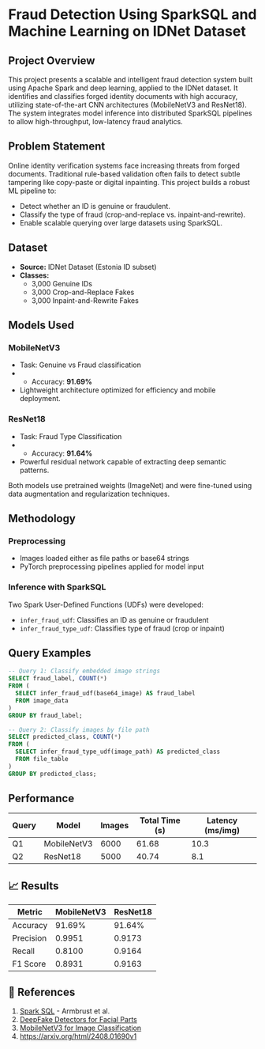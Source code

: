 
# Fraud Detection Using SparkSQL and Machine Learning on IDNet Dataset

##  Project Overview

This project presents a scalable and intelligent fraud detection system built using Apache Spark and deep learning, applied to the IDNet dataset. It identifies and classifies forged identity documents with high accuracy, utilizing state-of-the-art CNN architectures (MobileNetV3 and ResNet18). The system integrates model inference into distributed SparkSQL pipelines to allow high-throughput, low-latency fraud analytics.

##  Problem Statement

Online identity verification systems face increasing threats from forged documents. Traditional rule-based validation often fails to detect subtle tampering like copy-paste or digital inpainting. This project builds a robust ML pipeline to:
- Detect whether an ID is genuine or fraudulent.
- Classify the type of fraud (crop-and-replace vs. inpaint-and-rewrite).
- Enable scalable querying over large datasets using SparkSQL. 

##  Dataset

- **Source:** IDNet Dataset (Estonia ID subset)
- **Classes:**
  - 3,000 Genuine IDs
  - 3,000 Crop-and-Replace Fakes
  - 3,000 Inpaint-and-Rewrite Fakes

##  Models Used

###  MobileNetV3
- Task: Genuine vs Fraud classification
- - Accuracy: **91.69%**
- Lightweight architecture optimized for efficiency and mobile deployment.

###  ResNet18
- Task: Fraud Type Classification
- - Accuracy: **91.64%**
- Powerful residual network capable of extracting deep semantic patterns.

Both models use pretrained weights (ImageNet) and were fine-tuned using data augmentation and regularization techniques.

##  Methodology

###  Preprocessing
- Images loaded either as file paths or base64 strings
- PyTorch preprocessing pipelines applied for model input

###  Inference with SparkSQL
Two Spark User-Defined Functions (UDFs) were developed:
- `infer_fraud_udf`: Classifies an ID as genuine or fraudulent
- `infer_fraud_type_udf`: Classifies type of fraud (crop or inpaint)

##  Query Examples

```sql
-- Query 1: Classify embedded image strings
SELECT fraud_label, COUNT(*) 
FROM (
  SELECT infer_fraud_udf(base64_image) AS fraud_label
  FROM image_data
)
GROUP BY fraud_label;
```

```sql
-- Query 2: Classify images by file path
SELECT predicted_class, COUNT(*)
FROM (
  SELECT infer_fraud_type_udf(image_path) AS predicted_class
  FROM file_table
)
GROUP BY predicted_class;
```

## Performance

| Query | Model        | Images | Total Time (s) | Latency (ms/img) |
|-------|--------------|--------|----------------|------------------|
| Q1    | MobileNetV3  | 6000   | 61.68          | 10.3             |
| Q2    | ResNet18     | 5000   | 40.74          | 8.1              |

## 📈 Results

| Metric      | MobileNetV3 | ResNet18 |
|-------------|-------------|----------|
| Accuracy    | 91.69%      | 91.64%   |
| Precision   | 0.9951      | 0.9173   |
| Recall      | 0.8100      | 0.9164   |
| F1 Score    | 0.8931      | 0.9163   |

## 📝 References

1. [Spark SQL](https://doi.org/10.1145/2723372.2742797) - Armbrust et al.
2. [DeepFake Detectors for Facial Parts](https://doi.org/10.3390/electronics12183932)
3. [MobileNetV3 for Image Classification](https://doi.org/10.1109/ICBAIE52039.2021.9389905)
4. https://arxiv.org/html/2408.01690v1

